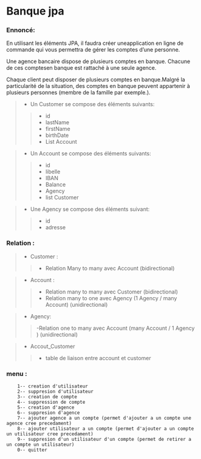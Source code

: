 # Banque jpa

### Ennoncé:
En utilisant les éléments JPA, il faudra créer uneapplication en ligne de commande qui vous permettra de gérer les comptes d’une personne.

Une agence bancaire dispose de plusieurs comptes en banque. Chacune de ces comptesen banque est rattaché à une seule agence.

Chaque client peut disposer de plusieurs comptes en banque.Malgré la particularité de la situation, des comptes en banque peuvent appartenir à plusieurs personnes (membre de la famille par exemple.).

>- Un Customer se compose des éléments suivants:
>>- id
>>- lastName
>>- firstName
>>- birthDate
>>- List Account

>- Un Account se compose des éléments suivants:
>>- id
>>- libelle
>>- IBAN
>>- Balance
>>- Agency
>>- list Customer

>- Une Agency se compose des éléments suivant:
>>- id
>>- adresse 

### Relation :
>- Customer :
>>- Relation Many to many avec Account (bidirectional)

>- Account :
>>- Relation many to many avec Customer (bidirectional)
>>- Relation many to one avec Agency (1 Agency / many Account) (unidirectional)

>- Agency:
>>-Relation one to many avec Account (many Account / 1 Agency ) (unidirectional)

>- Accout_Customer
>>- table de liaison entre account et customer 


### menu :
        1-- creation d'utilisateur
        2-- suppresion d'utilisateur
        3-- creation de compte
        4-- suppression de compte
        5-- creation d'agence
        6-- suppresion d'agence
        7-- ajouter agence a un compte (permet d'ajouter a un compte une agence cree precedament)
        8-- ajouter utilisateur a un compte (permet d'ajouter a un compte un utilisateur cree precedament)
        9-- suppresion d'un utilisateur d'un compte (permet de retirer a un compte un utilisateur)
        0-- quitter